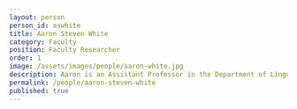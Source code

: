 ```yaml
---
layout: person
person_id: aswhite
title: Aaron Steven White
category: Faculty 
position: Faculty Researcher 
order: 1
image: /assets/images/people/aaron-white.jpg
description: Aaron is an Assistant Professor in the Department of Linguistics at the University of Rochester.
permalink: /people/aaron-steven-white
published: true
---
```



